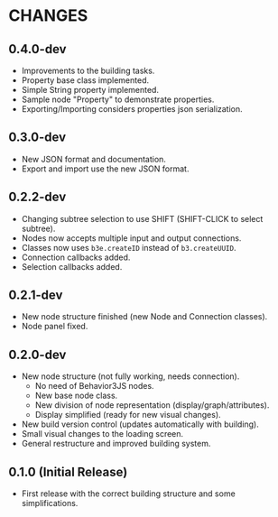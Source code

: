 # CHANGES

## 0.4.0-dev

- Improvements to the building tasks.
- Property base class implemented.
- Simple String property implemented.
- Sample node "Property" to demonstrate properties.
- Exporting/Importing considers properties json serialization.

## 0.3.0-dev

- New JSON format and documentation.
- Export and import use the new JSON format.

## 0.2.2-dev

- Changing subtree selection to use SHIFT (SHIFT-CLICK to select subtree).
- Nodes now accepts multiple input and output connections.
- Classes now uses `b3e.createID` instead of `b3.createUUID`.
- Connection callbacks added.
- Selection callbacks added.

## 0.2.1-dev

- New node structure finished (new Node and Connection classes).
- Node panel fixed.

## 0.2.0-dev

- New node structure (not fully working, needs connection).
  - No need of Behavior3JS nodes.
  - New base node class.
  - New division of node representation (display/graph/attributes).
  - Display simplified (ready for new visual changes).
- New build version control (updates automatically with building).
- Small visual changes to the loading screen.
- General restructure and improved building system.

## 0.1.0 (Initial Release)

- First release with the correct building structure and some simplifications.